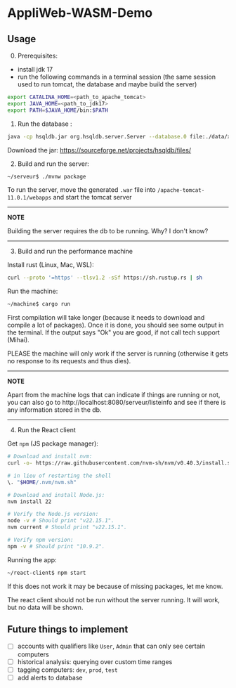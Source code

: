 # AppliWeb-WASM-Demo

## Usage

0. Prerequisites: 
- install jdk 17
- run the following commands in a terminal session (the same session used to run tomcat, the database and maybe build the server)
```bash
export CATALINA_HOME=<path_to_apache_tomcat>
export JAVA_HOME=<path_to_jdk17>
export PATH=$JAVA_HOME/bin:$PATH
```

1. Run the database : 
```bash
java -cp hsqldb.jar org.hsqldb.server.Server --database.0 file:./data/xdb --dbname.0 xdb
```
Download the jar: https://sourceforge.net/projects/hsqldb/files/

2. Build and run the server: 
```bash
~/serveur$ ./mvnw package
```
To run the server, move the generated `.war` file into `/apache-tomcat-11.0.1/webapps` and start the tomcat server

---
**NOTE**

Building the server requires the db to be running. Why? I don't know?

---

3. Build and run the performance machine

Install rust (Linux, Mac, WSL): 
```bash
curl --proto '=https' --tlsv1.2 -sSf https://sh.rustup.rs | sh
```

Run the machine:
```bash
~/machine$ cargo run
```

First compilation will take longer (because it needs to download and compile a lot of packages). Once it is done, you should see some output in the terminal. If the output says "Ok" you are good, if not call tech support (Mihai).

PLEASE the machine will only work if the server is running (otherwise it gets no response to its requests and thus dies).

---
**NOTE**

Apart from the machine logs that can indicate if things are running or not, you can also go to http://localhost:8080/serveur/listeinfo and see if there is any information stored in the db. 

---

4. Run the React client

Get `npm` (JS package manager):
```bash
# Download and install nvm:
curl -o- https://raw.githubusercontent.com/nvm-sh/nvm/v0.40.3/install.sh | bash

# in lieu of restarting the shell
\. "$HOME/.nvm/nvm.sh"

# Download and install Node.js:
nvm install 22

# Verify the Node.js version:
node -v # Should print "v22.15.1".
nvm current # Should print "v22.15.1".

# Verify npm version:
npm -v # Should print "10.9.2".
```

Running the app: 
```bash
~/react-client$ npm start
```

If this does not work it may be because of missing packages, let me know. 

The react client should not be run without the server running. It will work, but no data will be shown.

## Future things to implement
- [ ] accounts with qualifiers like `User`, `Admin` that can only see certain computers
- [ ] historical analysis: querying over custom time ranges
- [ ] tagging computers: `dev`, `prod`, `test`
- [ ] add alerts to database
